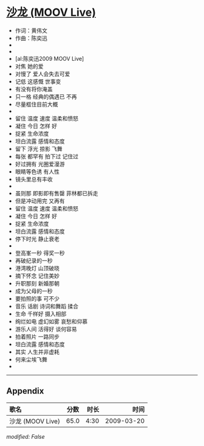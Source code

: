 # [沙龙 (MOOV Live)](https://music.163.com/song?id=33418344)

* 作词：黄伟文
* 作曲：陈奕迅
* 
* 
* [al:陈奕迅2009 MOOV Live]
* 对焦 她的爱
* 对慢了 爱人会失去可爱
* 记低 这感慨 世事变
* 有没有将你淹盖
* 只一格 经典的偶遇已 不再
* 尽量框住目前大概
* 
* 留住 温度 速度 温柔和愤怒
* 凝住 今日 怎样 好
* 捉紧 生命浓度
* 坦白流露 感情和态度
* 留下 浮光 掠影 飞舞
* 每张 都罕有 拍下过 记住过
* 好过拥有 光圈爱漫游
* 眼睛等色诱 有人性
* 镜头里总有丰收
* 
* 虽则那 即影即有售罄 菲林都已拆走
* 但是冲动用完 又再有
* 留住 温度 速度 温柔和愤怒
* 凝住 今日 怎样 好
* 捉紧 生命浓度
* 坦白流露 感情和态度
* 停下时光 静止衰老
* 
* 登高峯一秒 得奖一秒
* 再破纪录的一秒
* 港湾晚灯 山顶破晓
* 摘下怀念 记住美妙
* 升职那刻 新婚那朝
* 成为父母的一秒
* 要拍照的事 可不少
* 音乐 话剧 诗词和舞蹈 揉合
* 生命 千样好 摄入相部
* 绚烂如电 虚幻如雾 哀愁和仰慕
* 游乐人间 活得好 谈何容易
* 拍着照片 一路同步
* 坦白流露 感情和态度
* 其实 人生并非虚耗
* 何来尘埃飞舞
* 


---

## Appendix

|歌名|分数|时长|时间|
|:---|:---:|---:|---:|
|沙龙 (MOOV Live)|65.0|4:30|2009-03-20

*modified: False*
